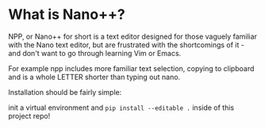 # What is Nano++?

NPP, or Nano++ for short is a text editor designed for those vaguely familiar with the Nano text editor, but are frustrated with the shortcomings of it - and don't want to go through learning Vim or Emacs.

For example npp includes more familiar text selection, copying to clipboard and is a whole LETTER shorter than typing out nano.

Installation should be fairly simple:

init a virtual environment and `pip install --editable .` inside of this project repo!